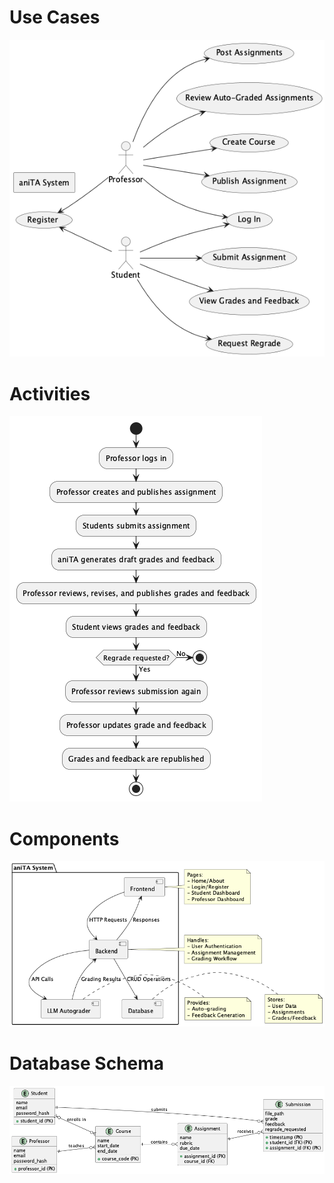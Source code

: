 # Use Cases

![img](use-case.png)


# Activities

![img](activity.png)


# Components

![img](component.png)


# Database Schema

![img](schema.png)
